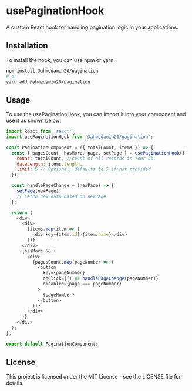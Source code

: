 # usePaginationHook

A custom React hook for handling pagination logic in your applications.

## Installation

To install the hook, you can use npm or yarn:

```bash
npm install @ahmedamin20/pagination
# or
yarn add @ahmedamin20/pagination
```

## Usage
To use the usePaginationHook, you can import it into your component and use it as shown below:

```javascript
import React from 'react';
import usePaginationHook from '@ahmedamin20/pagination';

const PaginationComponent = ({ totalCount, items }) => {
  const { pagesCount, hasMore, page, setPage } = usePaginationHook({
    count: totalCount, //count of all records in Your db
    dataLength: items.length,
    limit: 5 // Optional, defaults to 5 if not provided
  });

  const handlePageChange = (newPage) => {
    setPage(newPage);
    // Fetch new data based on newPage
  };

  return (
    <div>
      <div>
        {items.map(item => (
          <div key={item.id}>{item.name}</div>
        ))}
      </div>
      {hasMore && (
        <div>
          {pagesCount.map(pageNumber => (
            <button
              key={pageNumber}
              onClick={() => handlePageChange(pageNumber)}
              disabled={page === pageNumber}
            >
              {pageNumber}
            </button>
          ))}
        </div>
      )}
    </div>
  );
};

export default PaginationComponent;

```

## License
This project is licensed under the MIT License - see the LICENSE file for details.
